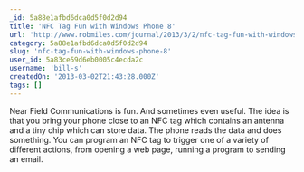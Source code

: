 ```yaml
---
_id: 5a88e1afbd6dca0d5f0d2d94
title: 'NFC Tag Fun with Windows Phone 8'
url: 'http://www.robmiles.com/journal/2013/3/2/nfc-tag-fun-with-windows-phone-8.html'
category: 5a88e1afbd6dca0d5f0d2d94
slug: 'nfc-tag-fun-with-windows-phone-8'
user_id: 5a83ce59d6eb0005c4ecda2c
username: 'bill-s'
createdOn: '2013-03-02T21:43:28.000Z'
tags: []
---
```


Near Field Communications is fun. And sometimes even useful. The idea is that you bring your phone close to an NFC tag which contains an antenna and a tiny chip which can store data. The phone reads the data and does something. You can program an NFC tag to trigger one of a variety of different actions, from opening a web page, running a program to sending an email.
